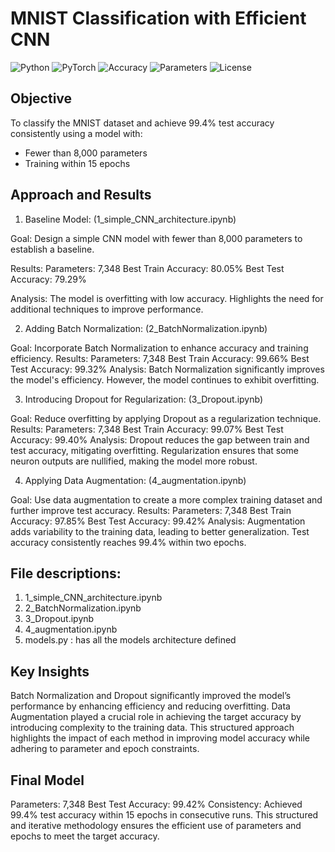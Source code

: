 # MNIST Classification with Efficient CNN

![Python](https://img.shields.io/badge/Python-3.x-blue.svg)
![PyTorch](https://img.shields.io/badge/PyTorch-2.x-red.svg)
![Accuracy](https://img.shields.io/badge/Accuracy-99.42%25-success.svg)
![Parameters](https://img.shields.io/badge/Parameters-7.3K-informational)
![License](https://img.shields.io/badge/License-MIT-green.svg)

## Objective

To classify the MNIST dataset and achieve 99.4% test accuracy consistently using a model with:
- Fewer than 8,000 parameters
- Training within 15 epochs

## Approach and Results

1. Baseline Model: (1_simple_CNN_architecture.ipynb)
   
Goal: Design a simple CNN model with fewer than 8,000 parameters to establish a baseline.

Results:
Parameters: 7,348
Best Train Accuracy: 80.05%
Best Test Accuracy: 79.29%

Analysis:
The model is overfitting with low accuracy.
Highlights the need for additional techniques to improve performance.

2. Adding Batch Normalization: (2_BatchNormalization.ipynb)

Goal: Incorporate Batch Normalization to enhance accuracy and training efficiency.
Results:
Parameters: 7,348
Best Train Accuracy: 99.66%
Best Test Accuracy: 99.32%
Analysis:
Batch Normalization significantly improves the model's efficiency.
However, the model continues to exhibit overfitting.

3. Introducing Dropout for Regularization: (3_Dropout.ipynb)

Goal: Reduce overfitting by applying Dropout as a regularization technique.
Results:
Parameters: 7,348
Best Train Accuracy: 99.07%
Best Test Accuracy: 99.40%
Analysis:
Dropout reduces the gap between train and test accuracy, mitigating overfitting.
Regularization ensures that some neuron outputs are nullified, making the model more robust.

4. Applying Data Augmentation: (4_augmentation.ipynb)

Goal: Use data augmentation to create a more complex training dataset and further improve test accuracy.
Results:
Parameters: 7,348
Best Train Accuracy: 97.85%
Best Test Accuracy: 99.42%
Analysis:
Augmentation adds variability to the training data, leading to better generalization.
Test accuracy consistently reaches 99.4% within two epochs.

## File descriptions:
1. 1_simple_CNN_architecture.ipynb
2. 2_BatchNormalization.ipynb
3. 3_Dropout.ipynb
4. 4_augmentation.ipynb
5. models.py : has all the models architecture defined


## Key Insights

Batch Normalization and Dropout significantly improved the model’s performance by enhancing efficiency and reducing overfitting.
Data Augmentation played a crucial role in achieving the target accuracy by introducing complexity to the training data.
This structured approach highlights the impact of each method in improving model accuracy while adhering to parameter and epoch constraints.


## Final Model

Parameters: 7,348
Best Test Accuracy: 99.42%
Consistency: Achieved 99.4% test accuracy within 15 epochs in consecutive runs.
This structured and iterative methodology ensures the efficient use of parameters and epochs to meet the target accuracy.
